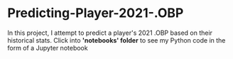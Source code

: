 # Predicting-Player-2021-.OBP

In this project, I attempt to predict a player's 2021 .OBP based on their historical stats. Click into **'notebooks' folder** to see my Python code in the form of a Jupyter notebook
